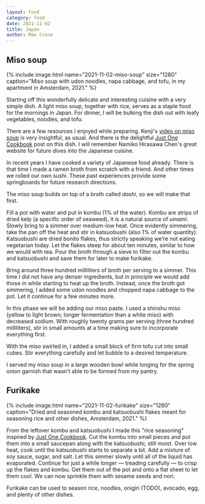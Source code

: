 ```yaml
---
layout: food
category: food
date: 2021-11-02
title: Japan
author: Max Crone
---
```


## Miso soup

{% include image.html name="2021-11-02-miso-soup" size="1280" caption="Miso soup with udon noodles, napa cabbage, and tofu, in my apartment in Amsterdam, 2021." %}

Starting off this wonderfully delicate and interesting cuisine with a very simple dish.
A light miso soup, together with rice, serves as a staple food for the mornings in Japan.
For dinner, I will be bulking the dish out with leafy vegetables, noodles, and tofu.

There are a few resources I enjoyed while preparing.
Kenji's [video on miso soup](https://youtu.be/U_Y9BUP3VVI) is very insightful, as usual.
And there is the delightful [Just One Cookbook](https://www.justonecookbook.com/homemade-miso-soup/) post on this dish.
I will remember Namiko Hirasawa Chen's great website for future dives into the Japanese cuisine.

In recent years I have cooked a variety of Japanese food already.
There is that time I made a ramen broth from scratch with a friend.
And other times we rolled our own sushi.
These past experiences provide some springboards for future research directions.

The miso soup builds on top of a broth called *dashi*, so we will make that first.

Fill a pot with water and put in kombu (1% of the water).
Kombu are strips of dried kelp (a specific order of seaweed), it is a natural source of *umami*.
Slowly bring to a simmer over medium-low heat.
Once evidently simmering, take the pan off the heat and stir in katsuobushi (also 1% of water quantity).
Katsuobushi are dried bonito flakes, thus strictly speaking we're not eating vegetarian today.
Let the flakes steep for about ten minutes, similar to how we would with tea.
Pour the broth through a sieve to filter out the kombu and katsuobushi and save them for later to make furikake.

Bring around three hundred milliliters of broth per serving to a simmer.
This time I did not have any denser ingredients, but in principle we would add those in while starting to heat up the broth.
Instead, once the broth got simmering, I added some udon noodles and chopped napa cabbage to the pot.
Let it continue for a few minutes more.

In this phase we will be adding our miso paste.
I used a shinshu miso (yellow to light brown; longer fermentation than a white miso) with decreased sodium.
With roughly twenty grams per serving (three hundred milliliters), stir in small amounts at a time making sure to incorporate everything first.

With the miso swirled in, I added a small block of firm tofu cut into small cubes.
Stir everything carefully and let bubble to a desired temperature.

I served my miso soup in a large wooden bowl while longing for the spring onion garnish that wasn't able to be formed from my pantry.

## Furikake

{% include image.html name="2021-11-02-furikake" size="1280" caption="Dried and seasoned kombu and katsuobushi flakes meant for seasoning rice and other dishes, Amsterdam, 2021." %}

From the leftover kombu and katsuobushi I made this "rice seasoning" inspired by [Just One Cookbook](https://www.justonecookbook.com/homemade-furikake-rice-seasoning/).
Cut the kombu into small pieces and put them into a small saucepan along with the katsuobushi, still moist.
Over low heat, cook until the katsuobushi starts to separate a bit.
Add a mixture of soy sauce, sugar, and salt.
Let this simmer slowly until all of the liquid has evaporated.
Continue for just a while longer — treading carefully — to crisp up the flakes and kombu.
Get them out of the pot and onto a flat sheet to let them cool.
We can now sprinkle them with sesame seeds and nori.

Furikake can be used to season rice, noodles, onigiri (TODO), avocado, egg, and plenty of other dishes.
